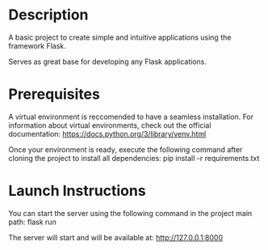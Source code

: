 # Description

A basic project to create simple and intuitive applications using the framework Flask.

Serves as great base for developing any Flask applications. 


# Prerequisites

A virtual environment is reccomended to have a seamless installation.
For information about virtual environments, check out the official documentation: https://docs.python.org/3/library/venv.html

Once your environment is ready, execute the following command after cloning the project to install all dependencies:
pip install -r requirements.txt


# Launch Instructions
You can start the server using the following command in the project main path:
flask run

The server will start and will be available at: http://127.0.0.1:8000
